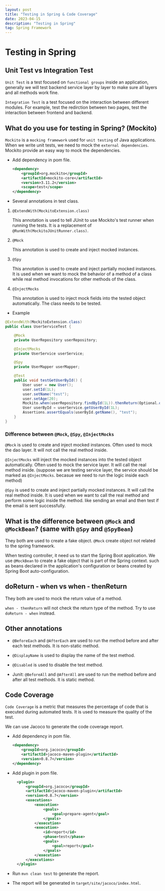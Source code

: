 ```yaml
---
layout: post
title: "Testing in Spring & Code Coverage"
date: 2023-04-15
description: "Testing in Spring"
tag: Spring Framework
---
```


# Testing in Spring

## Unit Test vs Integration Test

`Unit Test` is a test focused on `functional groups` inside an application, generally we will test backend service layer by layer to make sure all layers and all methods work fine.

`Integration Test` is a test focused on the interaction between different modules. For example, test the redirction between two pages, test the interaction between frontend and backend.

## What do you use for testing in Spring? (Mockito)

`Mockito` is a `mocking framework` used for `unit testing` of Java applications. When we write unit tests, we need to mock the `external dependencies`. Mockito provide an easy way to mock the dependencies.

- Add dependency in pom file.

  ```xml
  <dependency>
      <groupId>org.mockito</groupId>
      <artifactId>mockito-core</artifactId>
      <version>3.11.2</version>
      <scope>test</scope>
  </dependency>
  ```

- Several annotations in test class.

1. `@ExtendWith(MockitoExtension.class)`

   This annotation is used to tell JUnit to use Mockito's test runner when running the tests. It is a replacement of `@RunWith(MockitoJUnitRunner.class)`.

2. `@Mock`

   This annotation is used to create and inject mocked instances.

3. `@Spy`

   This annotation is used to create and inject partially mocked instances. It is used when we want to mock the behavior of a method of a class while real method invocations for other methods of the class.

4. `@InjectMocks`

   This annotation is used to inject mock fields into the tested object automatically. The class needs to be tested.

- Example

```java
@ExtendWith(MockitoExtension.class)
public class UserServiceTest {

    @Mock
    private UserRepository userRepository;

    @InjectMocks
    private UserService userService;

    @Spy
    private UserMapper userMapper;

    @Test
    public void testGetUserById() {
        User user = new User();
        user.setId(1L);
        user.setName("test");
        user.setAge(20);
        Mockito.when(userRepository.findById(1L)).thenReturn(Optional.of(user));
        User userById = userService.getUserById(1L);
        Assertions.assertEquals(userById.getName(), "test");
    }
}
```

### Difference between `@Mock`, `@Spy`, `@InjectMocks`

`@Mock` is used to create and inject mocked instances. Often used to mock the dao layer. It will not call the real method inside.

`@InjectMocks` will inject the mocked instances into the tested object automatically. Often used to mock the service layer. It will call the real method inside. (suppose we are testing service layer, the service should be marked as `@InjectMocks`. becasue we need to run the logic inside each method)

`@Spy` is used to create and inject partially mocked instances. It will call the real method inside. It is used when we want to call the real method and perform some logic inside the method. like sending an email and then test if the email is sent successfully.

## What is the difference between `@Mock` and `@MockBean`? (same with `@Spy` and `@SpyBean`)

They both are used to create a fake object. `@Mock` create object not related to the spring framework.

When testing controller, it need us to start the Spring Boot application. We use `@MockBean` to create a fake object that is part of the Spring context. such as beans declared in the application's configuration or beans created by Spring Boot auto-configuration.

## doReturn - when vs when - thenReturn

They both are used to mock the return value of a method.

`when - thenReturn` will not check the return type of the method. Try to use `doReturn - when` instead.

## Other annotations

- `@BeforeEach` and `@AfterEach` are used to run the method before and after each test methods. It is non-static method.

- `@DisplayName` is used to display the name of the test method.

- `@Disabled` is used to disable the test method.

- Junit: `@BeforeAll` and `@AfterAll` are used to run the method before and after all test methods. It is static method.

## Code Coverage

`Code Coverage` is a metric that measures the percentage of code that is executed during automated tests. It is used to measure the quality of the test.

We can use Jacoco to generate the code coverage report.

- Add dependency in pom file.

  ```xml
  <dependency>
      <groupId>org.jacoco</groupId>
      <artifactId>jacoco-maven-plugin</artifactId>
      <version>0.8.7</version>
  </dependency>
  ```

- Add plugin in pom file.

  ```xml
    <plugin>
        <groupId>org.jacoco</groupId>
        <artifactId>jacoco-maven-plugin</artifactId>
        <version>0.8.7</version>
        <executions>
            <execution>
                <goals>
                    <goal>prepare-agent</goal>
                </goals>
            </execution>
            <execution>
                <id>report</id>
                <phase>test</phase>
                <goals>
                    <goal>report</goal>
                </goals>
            </execution>
        </executions>
    </plugin>
  ```

- Run `mvn clean test` to generate the report.

- The report will be generated in `target/site/jacoco/index.html`.
